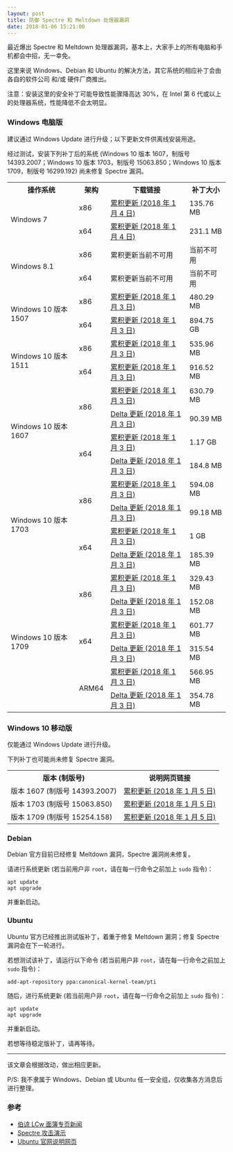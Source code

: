```yaml
---
layout: post
title: 防御 Spectre 和 Meltdown 处理器漏洞
date: 2018-01-06 15:21:00
---
```

最近爆出 Spectre 和 Meltdown 处理器漏洞，基本上，大家手上的所有电脑和手机都会中招，无一幸免。

这里来说 Windows、Debian 和 Ubuntu 的解决方法，其它系统的相应补丁会由各自的软件公司 和/或 硬件厂商推出。

注意：安装这里的安全补丁可能导致性能骤降高达 30%，在 Intel 第 6 代或以上的处理器系统，性能降低不会太明显。

### Windows 电脑版

建议通过 Windows Update 进行升级；以下更新文件供离线安装用途。

经过测试，安装下列补丁后的系统 (Windows 10 版本 1607，制版号 14393.2007；Windows 10 版本 1703，制版号 15063.850；Windows 10 版本 1709，制版号 16299.192) 尚未修复 Spectre 漏洞。

<table>
<tr>
<th>操作系统</th>
<th>架构</th>
<th>下载链接</th>
<th>补丁大小</th>
</tr>
<tr>
<td rowspan="2">Windows 7</td>
<td>x86</td>
<td><a href="http://download.windowsupdate.com/c/msdownload/update/software/secu/2018/01/windows6.1-kb4056894-x86_c4ea3ab351b1edb45c0977e0e2e4607b17eeaba7.msu">累积更新 (2018 年 1 月 4 日)</a></td>
<td>135.76 MB</td>
</tr>
<tr>
<td>x64</td>
<td><a href="http://download.windowsupdate.com/d/msdownload/update/software/secu/2018/01/windows6.1-kb4056894-x64_4ddb21dbf40b3a7c41e17b4bf04242d8b48a5ac3.msu">累积更新 (2018 年 1 月 4 日)</a></td>
<td>231.1 MB</td>
</tr>
<tr>
<td rowspan="2">Windows 8.1</td>
<td>x86</td>
<td>累积更新当前不可用</td>
<td>当前不可用</td>
</tr>
<tr>
<td>x64</td>
<td>累积更新当前不可用</td>
<td>当前不可用</td>
</tr>
<tr>
<td rowspan="2">Windows 10 版本 1507</td>
<td>x86</td>
<td><a href="http://download.windowsupdate.com/c/msdownload/update/software/secu/2018/01/windows10.0-kb4056893-x86_b2a28dc6845c85fd32dcd511e3f73f82e46d355f.msu">累积更新 (2018 年 1 月 3 日)</a></td>
<td>480.29 MB</td>
</tr>
<tr>
<td>x64</td>
<td><a href="http://download.windowsupdate.com/d/msdownload/update/software/secu/2018/01/windows10.0-kb4056893-x64_d2873bb43413d31871ccb8fea213a96a714a6f87.msu">累积更新 (2018 年 1 月 3 日)</a></td>
<td>894.75 GB</td>
</tr>
<tr>
<td rowspan="2">Windows 10 版本 1511</td>
<td>x86</td>
<td><a href="http://download.windowsupdate.com/c/msdownload/update/software/secu/2018/01/windows10.0-kb4056888-x86_0493b29664aec0bfe7b934479afb45fe83c59cbe.msu">累积更新 (2018 年 1 月 3 日)</a></td>
<td>535.96 MB</td>
</tr>
<tr>
<td>x64</td>
<td><a href="http://download.windowsupdate.com/d/msdownload/update/software/secu/2018/01/windows10.0-kb4056888-x64_4477b9725a819afd8abc3e5b1f6302361005908d.msu">累积更新 (2018 年 1 月 3 日)</a></td>
<td>916.52 MB</td>
</tr>
<tr>
<td rowspan="4">Windows 10 版本 1607</td>
<td rowspan="2">x86</td>
<td><a href="http://download.windowsupdate.com/c/msdownload/update/software/secu/2018/01/windows10.0-kb4056890-x86_078b34bfdc198bee26c4f13e2e45cb231ba0d843.msu">累积更新 (2018 年 1 月 3 日)</a></td>
<td>630.79 MB</td>
</tr>
<tr>
<td><a href="http://download.windowsupdate.com/d/msdownload/update/software/secu/2018/01/windows10.0-kb4056890-x86_delta_ae277fcd1c944c58250231266a9a5d73ea5a6114.msu">Delta 更新 (2018 年 1 月 3 日)</a></td>
<td>90.39 MB</td>
</tr>
<tr>
<td rowspan="2">x64</td>
<td><a href="http://download.windowsupdate.com/c/msdownload/update/software/secu/2018/01/windows10.0-kb4056890-x64_1d0f5115833be3d736caeba63c97cfa42cae8c47.msu">累积更新 (2018 年 1 月 3 日)</a></td>
<td>1.17 GB</td>
</tr>
<tr>
<td><a href="http://download.windowsupdate.com/d/msdownload/update/software/secu/2018/01/windows10.0-kb4056890-x64_delta_dedf5675b6667189ac8445cdf062abe866c68435.msu">Delta 更新 (2018 年 1 月 3 日)</a></td>
<td>184.8 MB</td>
</tr>
<tr>
<td rowspan="4">Windows 10 版本 1703</td>
<td rowspan="2">x86</td>
<td><a href="http://download.windowsupdate.com/c/msdownload/update/software/secu/2018/01/windows10.0-kb4056891-x86_5e2d98a5cc9d8369a4acd3b3115789a6b1342159.msu">累积更新 (2018 年 1 月 3 日)</a></td>
<td>594.08 MB</td>
</tr>
<tr>
<td><a href="http://download.windowsupdate.com/d/msdownload/update/software/secu/2018/01/windows10.0-kb4056891-x86_delta_1c6394809de6e722740f3acb3a0f70ac2f869c6f.msu">Delta 更新 (2018 年 1 月 3 日)</a></td>
<td>99.18 MB</td>
</tr>
<tr>
<td rowspan="2">x64</td>
<td><a href="http://download.windowsupdate.com/c/msdownload/update/software/secu/2018/01/windows10.0-kb4056891-x64_59726a743b65a221849572757d660f624ed6ca9e.msu">累积更新 (2018 年 1 月 3 日)</a></td>
<td>1 GB</td>
</tr>
<tr>
<td><a href="http://download.windowsupdate.com/c/msdownload/update/software/secu/2018/01/windows10.0-kb4056891-x64_delta_05c9afc1e5b900a635775c8d41a3d0d3ef0a3b1f.msu">Delta 更新 (2018 年 1 月 3 日)</a></td>
<td>185.39 MB</td>
</tr>
<tr>
<td rowspan="6">Windows 10 版本 1709</td>
<td rowspan="2">x86</td>
<td><a href="http://download.windowsupdate.com/d/msdownload/update/software/secu/2018/01/windows10.0-kb4056892-x86_d3aaf1048d6f314240b8c6fe27932aa52a5e6733.msu">累积更新 (2018 年 1 月 3 日)</a></td>
<td>329.43 MB</td>
</tr>
<tr>
<td><a href="http://download.windowsupdate.com/d/msdownload/update/software/secu/2018/01/windows10.0-kb4056892-x86_delta_45f3a157eb4b4ced11044f6c462f21ec74287cb5.msu">Delta 更新 (2018 年 1 月 3 日)</a></td>
<td>152.08 MB</td>
</tr>
<tr>
<td rowspan="2">x64</td>
<td><a href="http://download.windowsupdate.com/c/msdownload/update/software/secu/2018/01/windows10.0-kb4056892-x64_a41a378cf9ae609152b505c40e691ca1228e28ea.msu">累积更新 (2018 年 1 月 3 日)</a></td>
<td>601.77 MB</td>
</tr>
<tr>
<td><a href="http://download.windowsupdate.com/c/msdownload/update/software/secu/2018/01/windows10.0-kb4056892-x64_delta_d810a354692261ccaef351e06ba0bdecd194013d.msu">Delta 更新 (2018 年 1 月 3 日)</a></td>
<td>315.54 MB</td>
</tr>
<tr>
<td rowspan="2">ARM64</td>
<td><a href="http://download.windowsupdate.com/d/msdownload/update/software/secu/2018/01/windows10.0-kb4056892-arm64_028810421e6036f439add546e189219649140f4b.msu">累积更新 (2018 年 1 月 3 日)</a></td>
<td>566.95 MB</td>
</tr>
<tr>
<td><a href="http://download.windowsupdate.com/d/msdownload/update/software/secu/2018/01/windows10.0-kb4056892-arm64_delta_201d66e2a6863a9705c84527b44f159cbbb84224.msu">Delta 更新 (2018 年 1 月 3 日)</a></td>
<td>354.78 MB</td>
</tr>
</table>

### Windows 10 移动版

仅能通过 Windows Update 进行升级。

下列补丁也可能尚未修复 Spectre 漏洞。

<table>
<tr>
<th>版本 (制版号)</th>
<th>说明网页链接</th>
</tr>
<tr>
<td>版本 1607 (制版号 14393.2007)</td>
<td><a href="https://support.microsoft.com/help/4056890">累积更新 (2018 年 1 月 5 日)</a></td>
</tr>
<tr>
<td>版本 1703 (制版号 15063.850)</td>
<td><a href="https://support.microsoft.com/help/4056891">累积更新 (2018 年 1 月 5 日)</a></td>
</tr>
<tr>
<td>版本 1709 (制版号 15254.158)</td>
<td><a href="https://support.microsoft.com/help/4073117">累积更新 (2018 年 1 月 5 日)</a></td>
</tr>
</table>

### Debian

Debian 官方目前已经修复 Meltdown 漏洞，Spectre 漏洞尚未修复。

请进行系统更新 (若当前用户非 `root`，请在每一行命令之前加上 `sudo` 指令)：

    apt update
    apt upgrade

并重新启动。

### Ubuntu

Ubuntu 官方已经推出测试版补丁，着重于修复 Meltdown 漏洞；修复 Spectre 漏洞会在下一轮进行。

若想测试该补丁，请运行以下命令 (若当前用户非 `root`，请在每一行命令之前加上 `sudo` 指令)：

    add-apt-repository ppa:canonical-kernel-team/pti

随后，进行系统更新 (若当前用户非 `root`，请在每一行命令之前加上 `sudo` 指令)：

    apt update
    apt upgrade

并重新启动。

若想等待稳定版补丁，请再等待。

---

该文章会根据改动，做出相应更新。

P/S: 我不隶属于 Windows、Debian 或 Ubuntu 任一安全组，仅收集各方消息后进行整理。

### 参考

* [伯谅 LCw 面簿专页新闻](https://www.facebook.com/win98selcwpage/posts/1530150040367394)
* [Spectre 攻击演示](https://github.com/Pl4gue/spectre-attack-demo)
* [Ubuntu 官网说明网页](https://wiki.ubuntu.com/SecurityTeam/KnowledgeBase/SpectreAndMeltdown)